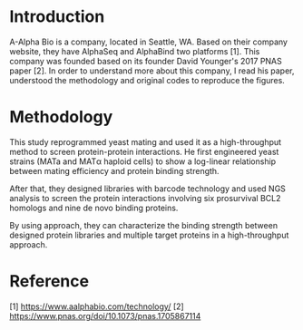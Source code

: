 # Introduction
A-Alpha Bio is a company, located in Seattle, WA. Based on their company website, they have AlphaSeq and AlphaBind two platforms [1]. This company was founded based on its founder David Younger's 2017 PNAS paper [2]. In order to understand more about this company, I read his paper, understood the methodology and original codes to reproduce the figures.  

# Methodology
This study reprogrammed yeast mating and used it as a high-throughput method to screen protein-protein interactions. He first engineered yeast strains (MATa and MATα haploid cells) to show a log-linear relationship between mating efficiency and protein binding strength.

After that, they designed libraries with barcode technology and used NGS analysis to screen the protein interactions involving six prosurvival BCL2 homologs and nine de novo binding proteins. 

By using approach, they can characterize the binding strength between designed protein libraries and multiple target proteins in a high-throughput approach.

# Reference 
[1] https://www.aalphabio.com/technology/
[2] https://www.pnas.org/doi/10.1073/pnas.1705867114

